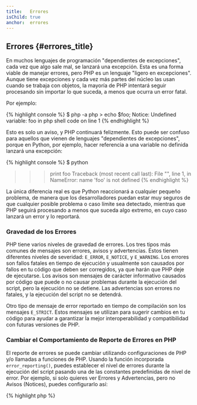 ```yaml
---
title:   Errores
isChild: true
anchor:  errores
---
```


## Errores {#errores_title}

En muchos lenguajes de programación "dependientes de excepciones", cada vez que algo sale mal,
se lanzará una excepción. Esta es una forma viable de manejar errores, pero PHP es un lenguaje "ligero en excepciones".
Aunque tiene excepciones y cada vez más partes del núcleo las usan cuando se trabaja con objetos, la mayoría de PHP
intentará seguir procesando sin importar lo que suceda, a menos que ocurra un error fatal.

Por ejemplo:

{% highlight console %}
$ php -a
php > echo $foo;
Notice: Undefined variable: foo in php shell code on line 1
{% endhighlight %}

Esto es solo un aviso, y PHP continuará felizmente. Esto puede ser confuso para aquellos que vienen de lenguajes
"dependientes de excepciones", porque en Python, por ejemplo, hacer referencia a una variable no definida lanzará una
excepción:

{% highlight console %}
$ python
>>> print foo
Traceback (most recent call last):
File "<stdin>", line 1, in <module>
NameError: name 'foo' is not defined
{% endhighlight %}

La única diferencia real es que Python reaccionará a cualquier pequeño problema, de manera que los desarrolladores
puedan estar muy seguros de que cualquier posible problema o caso límite sea detectado, mientras que PHP seguirá
procesando a menos que suceda algo extremo, en cuyo caso lanzará un error y lo reportará.

### Gravedad de los Errores

PHP tiene varios niveles de gravedad de errores. Los tres tipos más comunes de mensajes son errores, avisos y
advertencias. Estos tienen diferentes niveles de severidad: `E_ERROR`, `E_NOTICE`, y `E_WARNING`.
Los errores son fallos fatales en tiempo de ejecución y usualmente son causados por fallos en tu código que deben ser
corregidos, ya que harán que PHP deje de ejecutarse. Los avisos son mensajes de carácter informativo causados por
código que puede o no causar problemas durante la ejecución del script, pero la ejecución no se detiene.
Las advertencias son errores no fatales, y la ejecución del script no se detendrá.

Otro tipo de mensaje de error reportado en tiempo de compilación son los mensajes `E_STRICT`.
Estos mensajes se utilizan para sugerir cambios en tu código para ayudar a garantizar la mejor interoperabilidad y
compatibilidad con futuras versiones de PHP.

### Cambiar el Comportamiento de Reporte de Errores en PHP

El reporte de errores se puede cambiar utilizando configuraciones de PHP y/o llamadas a funciones de PHP.
Usando la función incorporada `error_reporting()`, puedes establecer el nivel de errores durante la ejecución del script
pasando una de las constantes predefinidas de nivel de error. Por ejemplo, si solo quieres ver Errores y Advertencias,
pero no Avisos (Notices), puedes configurarlo así:

{% highlight php %}
<?php
error_reporting(E_ERROR | E_WARNING);
{% endhighlight %}

También puedes controlar si los errores se muestran en pantalla (útil en desarrollo) o si se ocultan y registran
(útil en producción). Para más información, revisa la sección de [Reporte de Errores][errorreport].

### Supresión de Errores en Línea

También puedes decirle a PHP que suprima errores específicos usando el Operador de Control de Errores `@`.
Pones este operador al inicio de una expresión, y cualquier error que sea resultado directo de la expresión se silenciará.

{% highlight php %}
<?php
echo @$foo['bar'];
{% endhighlight %}

Esto imprimirá `$foo['bar']` si existe, pero simplemente devolverá nulo y no mostrará nada si la variable `$foo` o la
clave `'bar'` no existen. Sin el operador de control de errores, esta expresión podría crear un error
`PHP Notice: Undefined variable: foo` o `PHP Notice: Undefined index: bar`.

Esto podría parecer una buena idea, pero hay algunas desventajas indeseables. PHP maneja expresiones con un `@` de una
manera menos eficiente que expresiones sin el `@`. La optimización prematura puede ser la raíz de todas las discusiones
de programación, pero si el rendimiento es particularmente importante para tu aplicación/biblioteca, es importante
entender las implicaciones de rendimiento del operador de control de errores.

En segundo lugar, el operador de control de errores suprime **completamente** el error. El error no se muestra y no se
envía al registro de errores. Además, los sistemas PHP estándar/producción no tienen forma de desactivar el operador de
control de errores. Aunque puede que tengas razón al considerar que el error que estás viendo es inofensivo, un error
diferente y menos inofensivo será igual de silencioso.

Si hay una forma de evitar el uso del operador de supresión de errores, deberías considerarla. Por ejemplo, nuestro
código anterior podría reescribirse de la siguiente manera:

{% highlight php %}
<?php
// Null Coalescing Operator
echo $foo['bar'] ?? '';
{% endhighlight %}

Un caso donde podría tener sentido suprimir un error es cuando `fopen()` falla al encontrar un archivo. Podrías
verificar la existencia del archivo antes de intentar cargarlo, pero si el archivo se elimina después de la verificación
y antes de la llamada a `fopen()` (lo cual puede parecer imposible, pero puede ocurrir), entonces `fopen()` devolverá
falso _y_ lanzará un error. Esto es algo que PHP debería resolver, pero es un caso donde la supresión de errores podría
parecer la única solución válida.

Mencionamos antes que no hay forma en un sistema PHP estándar de desactivar el operador de control de errores. Sin
embargo, [Xdebug] tiene una configuración `xdebug.scream` en el archivo `ini` que deshabilitará el operador de control
de errores. Puedes configurarlo en tu archivo `php.ini` de la siguiente manera:

{% highlight ini %}
xdebug.scream = On
{% endhighlight %}

También puedes establecer este valor en tiempo de ejecución con la función `ini_set`

{% highlight php %}
<?php
ini_set('xdebug.scream', '1')
{% endhighlight %}

Esto es muy útil cuando estás depurando código y sospechas que un error informativo está siendo suprimido. Usa scream
con cuidado y como una herramienta temporal de depuración. Hay mucho código de bibliotecas PHP que puede no funcionar
con el operador de control de errores deshabilitado.

* [Operadores de Control de Errores][Error Control Operators]
* [SitePoint]
* [Xdebug]

### ErrorException

PHP es perfectamente capaz de ser un lenguaje de programación "dependiente de excepciones" y solo requiere unas pocas
líneas de código para hacer el cambio. Básicamente, puedes lanzar tus "errores" como "excepciones" usando la clase
`ErrorException`, que extiende la clase `Exception`.

Esta es una práctica común implementada por un gran número de frameworks modernos como Symfony y Laravel. En modo de
depuración *(o modo dev)*, ambos frameworks mostrarán una *stack trace* limpia y agradable.

También hay algunos paquetes disponibles para un mejor manejo y reporte de errores y excepciones, como [Whoops!],
que viene con la instalación predeterminada de Laravel y puede usarse en cualquier framework.

Al lanzar errores como excepciones durante el desarrollo, puedes manejarlos mejor que con el resultado habitual, y si
ves una excepción durante el desarrollo, puedes envolverla en una declaración de captura con instrucciones específicas
sobre cómo manejar la situación. Cada excepción que captures hace que tu aplicación sea un poco más robusta.

Más información sobre esto y detalles sobre cómo usar `ErrorException` con el manejo de errores se pueden encontrar en
la [Clase ErrorException][errorexception].

* [Operadores de Control de Errores][Error Control Operators]
* [Constantes Predefinidas para el Manejo de Errores][Predefined Constants for Error Handling]
* [`error_reporting()`][error_reporting]
* [Reporting][errorreport]


[errorreport]: /#error_reporting
[Xdebug]: https://xdebug.org/docs/basic
[Error Control Operators]: https://www.php.net/language.operators.errorcontrol
[SitePoint]: https://www.sitepoint.com/
[Whoops!]: https://filp.github.io/whoops/
[errorexception]: https://www.php.net/class.errorexception
[Predefined Constants for Error Handling]: https://www.php.net/errorfunc.constants
[error_reporting]: https://www.php.net/function.error-reporting
